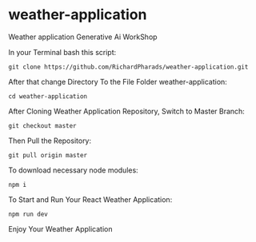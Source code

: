 # weather-application

Weather application Generative Ai WorkShop

In your Terminal bash this script: 

	git clone https://github.com/RichardPharads/weather-application.git
 
After that change Directory To the File Folder weather-application:

	cd weather-application

After Cloning Weather Application Repository, Switch to Master Branch: 

	git checkout master

Then Pull the Repository: 

  	git pull origin master
   
To download necessary node modules:

   	npm i
    
To Start and Run Your React Weather Application: 

    npm run dev

Enjoy Your Weather Application 
